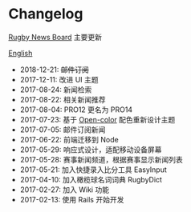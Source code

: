 # Changelog

[Rugby News Board](http://www.rugbynews.space/) 主要更新

[English](README.md)

* 2018-12-21: ~~邮件订阅~~
* 2017-12-11: 改进 UI 主题
* 2017-08-24: 新闻检索
* 2017-08-22: 相关新闻推荐
* 2017-08-04: PRO12 更名为 PRO14
* 2017-07-23: 基于 [Open-color](https://yeun.github.io/open-color/) 配色重新设计主题
* 2017-07-05: 邮件订阅新闻
* 2017-06-22: 前端迁移到 Node
* 2017-05-29: 响应式设计，适配移动设备屏幕
* 2017-05-28: 赛事新闻频道，根据赛事显示新闻列表
* 2017-05-21: 加入快捷录入比分工具 EasyInput
* 2017-04-10: 加入橄榄球名词词典 RugbyDict
* 2017-02-27: 加入 Wiki 功能
* 2017-02-13: 使用 Rails 开始开发
